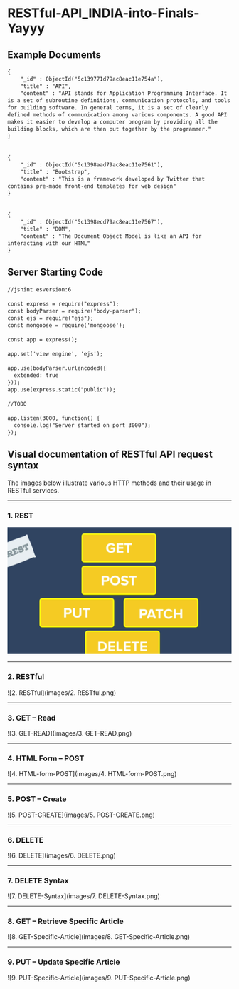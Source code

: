 # RESTful-API_INDIA-into-Finals-Yayyy

## Example Documents
```
{
    "_id" : ObjectId("5c139771d79ac8eac11e754a"),
    "title" : "API",
    "content" : "API stands for Application Programming Interface. It is a set of subroutine definitions, communication protocols, and tools for building software. In general terms, it is a set of clearly defined methods of communication among various components. A good API makes it easier to develop a computer program by providing all the building blocks, which are then put together by the programmer."
}


{
    "_id" : ObjectId("5c1398aad79ac8eac11e7561"),
    "title" : "Bootstrap",
    "content" : "This is a framework developed by Twitter that contains pre-made front-end templates for web design"
}


{
    "_id" : ObjectId("5c1398ecd79ac8eac11e7567"),
    "title" : "DOM",
    "content" : "The Document Object Model is like an API for interacting with our HTML"
}
```

## Server Starting Code

```
//jshint esversion:6

const express = require("express");
const bodyParser = require("body-parser");
const ejs = require("ejs");
const mongoose = require('mongoose');

const app = express();

app.set('view engine', 'ejs');

app.use(bodyParser.urlencoded({
  extended: true
}));
app.use(express.static("public"));

//TODO

app.listen(3000, function() {
  console.log("Server started on port 3000");
});
```

## Visual documentation of RESTful API request syntax

The images below illustrate various HTTP methods and their usage in RESTful services.

---

### 1. REST
![1. REST](images/1.png)

---

### 2. RESTful
![2. RESTful](images/2. RESTful.png)

---

### 3. GET – Read
![3. GET-READ](images/3. GET-READ.png)

---

### 4. HTML Form – POST
![4. HTML-form-POST](images/4. HTML-form-POST.png)

---

### 5. POST – Create
![5. POST-CREATE](images/5. POST-CREATE.png)

---

### 6. DELETE
![6. DELETE](images/6. DELETE.png)

---

### 7. DELETE Syntax
![7. DELETE-Syntax](images/7. DELETE-Syntax.png)

---

### 8. GET – Retrieve Specific Article
![8. GET-Specific-Article](images/8. GET-Specific-Article.png)

---

### 9. PUT – Update Specific Article
![9. PUT-Specific-Article](images/9. PUT-Specific-Article.png)